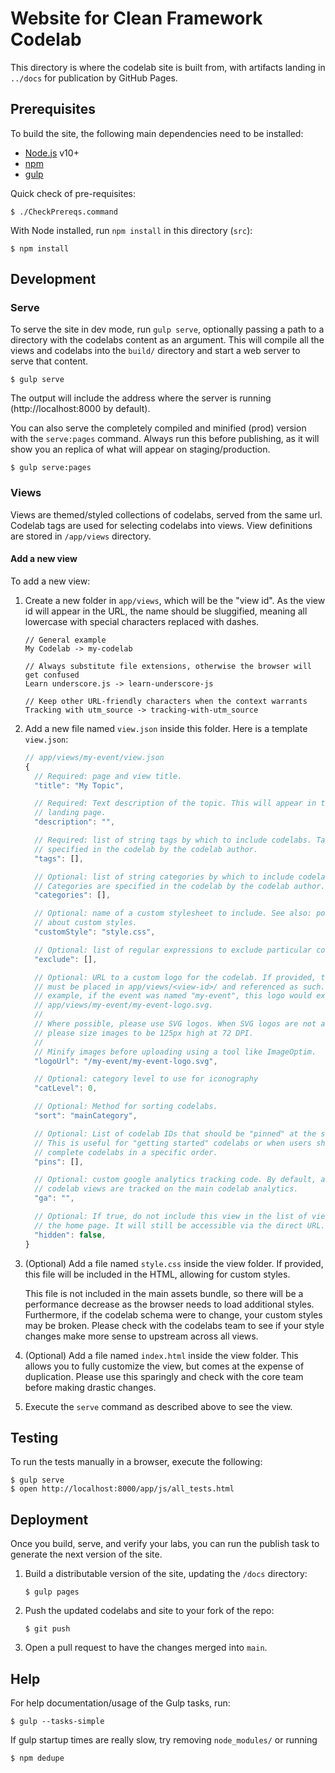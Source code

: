 # Website for Clean Framework Codelab

This directory is where the codelab site is built from, 
with artifacts landing in `../docs` for publication by GitHub Pages.


## Prerequisites

To build the site, the following main dependencies need to be installed:

- [Node.js](https://nodejs.org/en/download/) v10+ 
- [npm](https://www.npmjs.com/get-npm)
- [gulp](https://www.npmjs.com/package/gulp)

Quick check of pre-requisites:

```console
$ ./CheckPrereqs.command
```

With Node installed, run `npm install` in this directory (`src`):

```console
$ npm install
```


## Development

### Serve

To serve the site in dev mode, run `gulp serve`, optionally passing a path to 
a directory with the codelabs content as an argument. This will compile all the 
views and codelabs into the `build/` directory and start a web server to serve 
that content.

```console
$ gulp serve
```

The output will include the address where the server is running
(http://localhost:8000 by default).

You can also serve the completely compiled and minified (prod) version with the
`serve:pages` command. Always run this before publishing, as it will show you an
replica of what will appear on staging/production.

```console
$ gulp serve:pages
```

### Views

Views are themed/styled collections of codelabs, served from the same url.
Codelab tags are used for selecting codelabs into views. View definitions are
stored in `/app/views` directory.

#### Add a new view

To add a new view:

1. Create a new folder in `app/views`, which will be the "view id". As the view
id will appear in the URL, the name should be sluggified, meaning all lowercase
with special characters replaced with dashes.

    ```text
    // General example
    My Codelab -> my-codelab

    // Always substitute file extensions, otherwise the browser will get confused
    Learn underscore.js -> learn-underscore-js

    // Keep other URL-friendly characters when the context warrants
    Tracking with utm_source -> tracking-with-utm_source
    ```

1. Add a new file named `view.json` inside this folder. Here is a template `view.json`:

    ```javascript
    // app/views/my-event/view.json
    {
      // Required: page and view title.
      "title": "My Topic",

      // Required: Text description of the topic. This will appear in the view
      // landing page.
      "description": "",

      // Required: list of string tags by which to include codelabs. Tags are
      // specified in the codelab by the codelab author.
      "tags": [],

      // Optional: list of string categories by which to include codelabs.
      // Categories are specified in the codelab by the codelab author.
      "categories": [],

      // Optional: name of a custom stylesheet to include. See also: point below
      // about custom styles.
      "customStyle": "style.css",

      // Optional: list of regular expressions to exclude particular codelabs.
      "exclude": [],

      // Optional: URL to a custom logo for the codelab. If provided, this logo
      // must be placed in app/views/<view-id>/ and referenced as such. For
      // example, if the event was named "my-event", this logo would exist at
      // app/views/my-event/my-event-logo.svg.
      //
      // Where possible, please use SVG logos. When SVG logos are not available,
      // please size images to be 125px high at 72 DPI.
      //
      // Minify images before uploading using a tool like ImageOptim.
      "logoUrl": "/my-event/my-event-logo.svg",

      // Optional: category level to use for iconography
      "catLevel": 0,

      // Optional: Method for sorting codelabs.
      "sort": "mainCategory",

      // Optional: List of codelab IDs that should be "pinned" at the start.
      // This is useful for "getting started" codelabs or when users should
      // complete codelabs in a specific order.
      "pins": [],

      // Optional: custom google analytics tracking code. By default, all
      // codelab views are tracked on the main codelab analytics.
      "ga": "",

      // Optional: If true, do not include this view in the list of views on
      // the home page. It will still be accessible via the direct URL.
      "hidden": false,
    }
    ```

1. (Optional) Add a file named `style.css` inside the view folder. If provided,
this file will be included in the HTML, allowing for custom styles.

    This file is not included in the main assets bundle, so there will be a
    performance decrease as the browser needs to load additional styles.
    Furthermore, if the codelab schema were to change, your custom styles may be
    broken. Please check with the codelabs team to see if your style changes
    make more sense to upstream across all views.

1. (Optional) Add a file named `index.html` inside the view folder. This allows
you to fully customize the view, but comes at the expense of duplication. Please
use this sparingly and check with the core team before making drastic changes.

1. Execute the `serve` command as described above to see the view.



## Testing

To run the tests manually in a browser, execute the following:

```console
$ gulp serve
$ open http://localhost:8000/app/js/all_tests.html
```


## Deployment

Once you build, serve, and verify your labs, you can run the publish task to generate the next version of the site.

1. Build a distributable version of the site, updating the `/docs` directory:

    ```console
    $ gulp pages
    ```

1. Push the updated codelabs and site to your fork of the repo:

    ```console
    $ git push
    ```

1. Open a pull request to have the changes merged into `main`.


## Help

For help documentation/usage of the Gulp tasks, run:

```console
$ gulp --tasks-simple
```

If gulp startup times are really slow, try removing `node_modules/` or running

```console
$ npm dedupe
```
